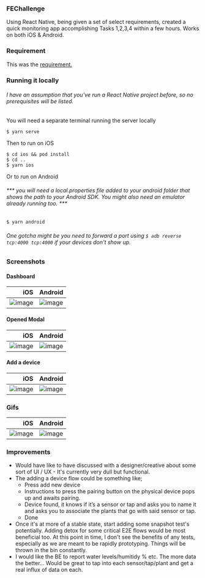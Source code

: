 ### FEChallenge

Using React Native, being given a set of select requirements, created a quick monitoring app accomplishing Tasks 1,2,3,4 within a few hours. Works on both iOS & Android.

### Requirement

This was the [requirement.](requirementFiles/README.md)

### Running it locally
###### I have an assumption that you've run a React Native project before, so no prerequisites will be listed.

You will need a separate terminal running the server locally

```$ yarn serve```

Then to run on iOS

```$ cd ios && pod install``` \
```$ cd ..``` \
```$ yarn ios```

Or to run on Android
###### *** you will need a local.properties file added to your android folder that shows the path to your Android SDK. You might also need an emulator already running too. ***
```$ yarn android```

###### One gotcha might be you need to forward a port using `$ adb reverse tcp:4000 tcp:4000` if your devices don't show up.

### Screenshots
#### Dashboard

|                                  iOS | Android                                  |
| -----------------------------------: | :--------------------------------------- |
| ![image](readmeScreenshots/iOS1.png) | ![image](readmeScreenshots/Android1.png) |

#### Opened Modal

|                                  iOS | Android                                  |
| -----------------------------------: | :--------------------------------------- |
| ![image](readmeScreenshots/iOS2.png) | ![image](readmeScreenshots/Android2.png) |

#### Add a device

|                                  iOS | Android                                  |
| -----------------------------------: | :--------------------------------------- |
| ![image](readmeScreenshots/iOS3.png) | ![image](readmeScreenshots/Android3.png) |

### Gifs

|                                      iOS | Android                                           |
| ---------------------------------------: | :------------------------------------------------ |
| ![image](readmeScreenshots/TechTest.gif) | ![image](readmeScreenshots/TechTest(android).gif) |

### Improvements

- Would have like to have discussed with a designer/creative about some sort of UI / UX - It's currently very dull but functional.
- The adding a device flow could be something like;
  - Press add new device
  - Instructions to press the pairing button on the physical device pops up and awaits pairing.
  - Device found, it knows if it’s a sensor or tap and asks you to name it and asks you to associate the plants that go with said sensor or tap.
  - Done
- Once it's at more of a stable state, start adding some snapshot test's potentially. Adding detox for some critical E2E flows would be most beneficial too. At this point in time, I don't see the benefits of any tests, especially as we are meant to be rapidly prototyping. Things will be thrown in the bin constantly.
- I would like the BE to report water levels/humitidy % etc. The more data the better... Would be great to tap into each sensor/tap/plant and get a real influx of data on each.